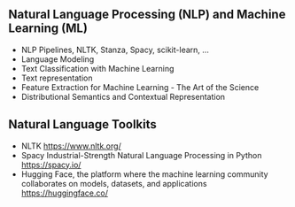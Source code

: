 ## Natural Language Processing (NLP) and Machine Learning (ML)
- NLP Pipelines, NLTK, Stanza, Spacy, scikit-learn, …
- Language Modeling
- Text Classification with Machine Learning
- Text representation
- Feature Extraction for Machine Learning - The Art of the Science
- Distributional Semantics and Contextual Representation

## Natural Language Toolkits
- NLTK  https://www.nltk.org/
- Spacy Industrial-Strength Natural Language Processing in Python https://spacy.io/
- Hugging Face, the platform where the machine learning community collaborates on models, datasets, and applications https://huggingface.co/
